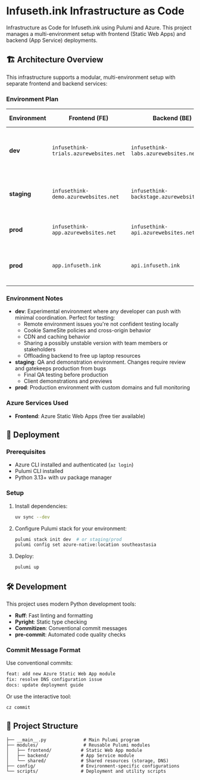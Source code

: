 # Infuseth.ink Infrastructure as Code

Infrastructure as Code for Infuseth.ink using Pulumi and Azure. This project manages a multi-environment setup with frontend (Static Web Apps) and backend (App Service) deployments.

## 🏗️ Architecture Overview

This infrastructure supports a modular, multi-environment setup with separate frontend and backend services:

### Environment Plan

| Environment | Frontend (FE)                          | Backend (BE)                              | Custom Domain | Purpose                                                             |
| ----------- | -------------------------------------- | ----------------------------------------- | ------------- | ------------------------------------------------------------------- |
| **dev**     | `infusethink-trials.azurewebsites.net` | `infusethink-labs.azurewebsites.net`      | ❌            | Development testing - you can break it, minimal coordination needed |
| **staging** | `infusethink-demo.azurewebsites.net`   | `infusethink-backstage.azurewebsites.net` | ❌            | QA and demo purposes - gatekeeps production                         |
| **prod**    | `infusethink-app.azurewebsites.net`    | `infusethink-api.azurewebsites.net`       | 👇            | Production environment with original domains                        |
| **prod**    | `app.infuseth.ink`                     | `api.infuseth.ink`                        | ✅            | Production environment using custom domains                         |

### Environment Notes

- **dev**: Experimental environment where any developer can push with minimal coordination. Perfect for testing:
  - Remote environment issues you're not confident testing locally
  - Cookie SameSite policies and cross-origin behavior
  - CDN and caching behavior
  - Sharing a possibly unstable version with team members or stakeholders
  - Offloading backend to free up laptop resources
- **staging**: QA and demonstration environment. Changes require review and gatekeeps production from bugs
  - Final QA testing before production
  - Client demonstrations and previews
- **prod**: Production environment with custom domains and full monitoring

### Azure Services Used

- **Frontend**: Azure Static Web Apps (free tier available)

## 🚀 Deployment

### Prerequisites

- Azure CLI installed and authenticated (`az login`)
- Pulumi CLI installed
- Python 3.13+ with uv package manager

### Setup

1. Install dependencies:

   ```bash
   uv sync --dev
   ```

2. Configure Pulumi stack for your environment:

   ```bash
   pulumi stack init dev  # or staging/prod
   pulumi config set azure-native:location southeastasia
   ```

3. Deploy:
   ```bash
   pulumi up
   ```

## 🛠️ Development

This project uses modern Python development tools:

- **Ruff**: Fast linting and formatting
- **Pyright**: Static type checking
- **Commitizen**: Conventional commit messages
- **pre-commit**: Automated code quality checks

### Commit Message Format

Use conventional commits:

```bash
feat: add new Azure Static Web App module
fix: resolve DNS configuration issue
docs: update deployment guide
```

Or use the interactive tool:

```bash
cz commit
```

## 📁 Project Structure

```
├── __main__.py              # Main Pulumi program
├── modules/                 # Reusable Pulumi modules
│   ├── frontend/           # Static Web App module
│   ├── backend/            # App Service module
│   └── shared/             # Shared resources (storage, DNS)
├── config/                 # Environment-specific configurations
└── scripts/                # Deployment and utility scripts
```
